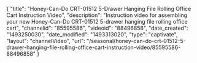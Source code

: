 {
    "title": "Honey-Can-Do CRT-01512 5-Drawer Hanging File Rolling Office Cart Instruction Video",
    "description": "Instruction video for assembling your new Honey-Can-Do CRT-01512 5-drawer hanging file rolling office cart",
    "channelid": "85595586",
    "videoid": "88496858",
    "date_created": "1493250030",
    "date_modified": "1493313020",
    "type": "captivate",
    "layout": "channelVideo",
    "url": "\/seasonal\/honey-can-do-crt-01512-5-drawer-hanging-file-rolling-office-cart-instruction-video\/85595586-88496858"
}